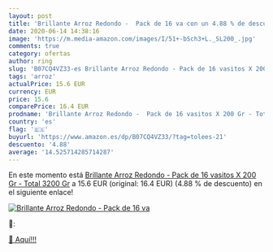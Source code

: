 ```yaml
---
layout: post
title: 'Brillante Arroz Redondo -  Pack de 16 va con un 4.88 % de descuento'
date: 2020-06-14 14:38:16
image: 'https://m.media-amazon.com/images/I/51+-bSch3+L._SL200_.jpg'
comments: true
category: ofertas
author: ring
slug: 'B07CQ4VZ33-es Brillante Arroz Redondo - Pack de 16 vasitos X 200 Gr -...'
tags: 'arroz'
actualPrice: 15.6 EUR
currency: EUR
price: 15.6
comparePrice: 16.4 EUR
prodname: 'Brillante Arroz Redondo -  Pack de 16 vasitos X 200 Gr - Total 3200 Gr'
country: 'es'
flag: '🇪🇸'
buyurl: 'https://www.amazon.es/dp/B07CQ4VZ33/?tag=tolees-21'
descuento: '4.88'
average: '14.525714285714287'
---
```


En este momento está [Brillante Arroz Redondo -  Pack de 16 vasitos X 200 Gr - Total 3200 Gr](https://www.amazon.es/dp/B07CQ4VZ33/?tag=tolees-21) a 15.6 EUR (original: 16.4 EUR) (4.88 %  de descuento) en el siguiente enlace!

[![Brillante Arroz Redondo -  Pack de 16 va](https://m.media-amazon.com/images/I/51+-bSch3+L._SL200_.jpg)](https://www.amazon.es/dp/B07CQ4VZ33/?tag=tolees-21)

🔎:


[🛒 Aquí!!!](https://www.amazon.es/dp/B07CQ4VZ33/?tag=tolees-21)
